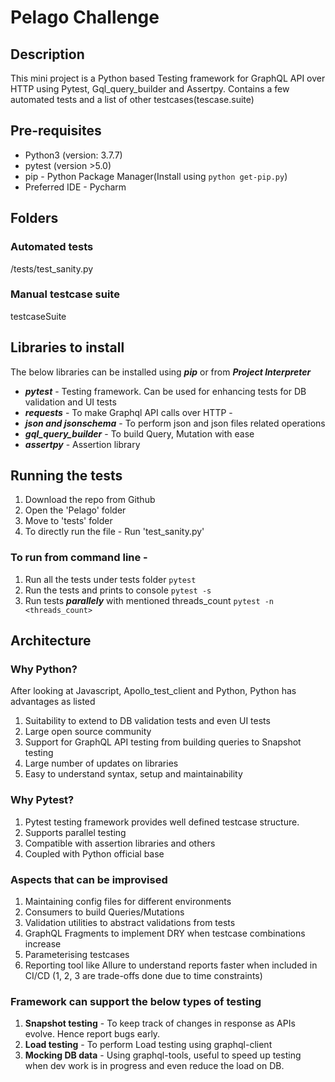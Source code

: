 # Pelago Challenge

## Description
This mini project is a Python based Testing framework for GraphQL API over HTTP using Pytest, Gql_query_builder and Assertpy. Contains a few automated tests and a list of other testcases(tescase.suite)

## Pre-requisites
- Python3 (version: 3.7.7)
- pytest (version >5.0)
- pip -  Python Package Manager(Install using ```python get-pip.py```)
- Preferred IDE - Pycharm

## Folders
### Automated tests
/tests/test_sanity.py 
### Manual testcase suite
testcaseSuite

## Libraries to install
The below libraries can be installed using ***pip*** or from ***Project Interpreter***
- ***pytest*** - Testing framework. Can be used for enhancing tests for DB validation and UI tests
- ***requests*** - To make Graphql API calls over HTTP - 
- ***json and jsonschema*** - To perform json and json files related operations
- ***gql_query_builder*** - To build Query, Mutation with ease
- ***assertpy*** - Assertion library

## Running the tests
1. Download the repo from Github
2. Open the 'Pelago' folder
3. Move to 'tests' folder
4. To directly run the file - Run 'test_sanity.py'

### To run from command line - 
1. Run all the tests under tests folder `pytest`
2. Run the tests and prints to console  `pytest -s` 
3. Run tests ***parallely*** with mentioned threads_count `pytest -n <threads_count>`


## Architecture
### Why Python?
After looking at Javascript, Apollo_test_client and Python,
Python has advantages as listed 

1. Suitability to extend to DB validation tests and even UI tests
2. Large open source community
3. Support for GraphQL API testing from building queries to Snapshot testing
4. Large number of updates on libraries
5. Easy to understand syntax, setup and maintainability

### Why Pytest?
1. Pytest testing framework provides well defined testcase structure.
2. Supports parallel testing
3. Compatible with assertion libraries and others 
4. Coupled with Python official base

### Aspects that can be improvised
1. Maintaining config files for different environments
2. Consumers to build Queries/Mutations
3. Validation utilities to abstract validations from tests 
4. GraphQL Fragments to implement DRY when testcase combinations increase
5. Parameterising testcases 
6. Reporting tool like Allure to understand reports faster when included in CI/CD
 (1, 2, 3 are trade-offs done due to time constraints)
 
### Framework can support the below types of testing
1. **Snapshot testing** - To keep track of changes in response as APIs evolve. Hence report bugs early.
2. **Load testing** - To perform Load testing using graphql-client 
3. **Mocking DB data** - Using graphql-tools, useful to speed up testing when dev work is
   in progress and even reduce the load on DB.
 

